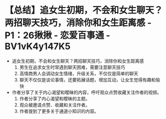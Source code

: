 # 【总结】追女生初期，不会和女生聊天？两招聊天技巧，消除你和女生距离感 - P1：26揪揪 - 恋爱百事通 - BV1vK4y147K5

-   追女生初期，不会和女生聊天？两招聊天技巧，消除你和女生距离感
    1.  男生在追求女生时常遇到聊天困难，需要注意聊天技巧
    2.  高情商男人会调动女生情绪，升级关系，不仅仅是简单的聊天
    3.  聊天不仅仅是谈论事情，还要拓展话题，增加互动，让女生觉得有趣和愉快
-   作者分享了关于内心渴望和曖昧的内容，呼吁观众点赞收藏关注作者的视频。
    1.  作者分享了内心渴望和曖昧的主题。
    2.  观众被邀请点赞、收藏和关注作者。
    3.  作者提到了更多关于通道小知识的内容。